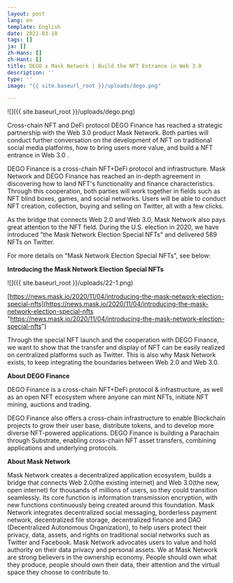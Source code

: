 ```yaml
---
layout: post
lang: en
template: English
date: 2021-03-10
tags: []
ja: []
zh-Hans: []
zh-Hant: []
title: DEGO x Mask Network | Build the NFT Entrance in Web 3.0
description: ''
type: ''
image: "{{ site.baseurl_root }}/uploads/dego.png"

---
```

![]({{ site.baseurl_root }}/uploads/dego.png)

Cross-chain NFT and DeFi protocol DEGO Finance has reached a strategic partnership with the Web 3.0 product Mask Network. Both parties will conduct further conversation on the development of NFT on traditional social media platforms, how to bring users more value, and build a NFT entrance in  Web 3.0 .

DEGO Finance is a cross-chain NFT+DeFi protocol and infrastructure. Mask Network and DEGO Finance has reached an in-depth agreement in discovering how to land NFT's functionality and finance characteristics. Through this cooperation, both parties will work together in fields such as NFT blind boxes, games, and social networks. Users will be able to conduct NFT creation, collection, buying and selling on Twitter, all with a few clicks.

As the bridge that connects Web 2.0 and Web 3.0, Mask Network also pays great attention to the NFT field. During the U.S. election in 2020, we have introduced "the Mask Network Election Special NFTs" and delivered 589 NFTs on Twitter.   

For more details on "Mask Network Election Special NFTs", see below:

**Introducing the Mask Network Election Special NFTs**

![]({{ site.baseurl_root }}/uploads/22-1.png)

[https://news.mask.io/2020/11/04/introducing-the-mask-network-election-special-nfts](https://news.mask.io/2020/11/04/introducing-the-mask-network-election-special-nfts "https://news.mask.io/2020/11/04/introducing-the-mask-network-election-special-nfts")

Through the special NFT launch and the cooperation with DEGO Finance, we want to show that the transfer and display of NFT can be easily realized on centralized platforms such as Twitter. This is also why Mask Network exists, to keep integrating the boundaries between Web 2.0 and Web 3.0.

**About DEGO Finance**

DEGO Finance is a cross-chain NFT+DeFi protocol & infrastructure, as well as an open NFT ecosystem where anyone can mint NFTs, initiate NFT mining, auctions and trading.

DEGO Finance also offers a cross-chain infrastructure to enable Blockchain projects to grow their user base, distribute tokens, and to develop more diverse NFT-powered applications. DEGO Finance is building a Parachain through Substrate, enabling cross-chain NFT asset transfers, combining applications and underlying protocols.

**About Mask Network**

Mask Network creates a decentralized application ecosystem, builds a bridge that connects Web 2.0(the existing internet) and Web 3.0(the new, open internet) for thousands of millions of users, so they could transition seamlessly. Its core function is information transmission encryption, with new functions continuously being created around this foundation. Mask Network integrates decentralized social messaging, borderless payment network, decentralized file storage, decentralized finance and DAO (Decentralized Autonomous Organization), to help users protect their privacy, data, assets, and rights on traditional social networks such as Twitter and Facebook. Mask Network advocates users to value and hold authority on their data privacy and personal assets. We at Mask Network are strong believers in the ownership economy. People should own what they produce, people should own their data, their attention and the virtual space they choose to contribute to.